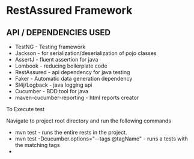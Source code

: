 # RestAssured Framework
## API / DEPENDENCIES USED
- TestNG - Testing framework
- Jackson - for serialization/deserialization of pojo classes
- AssertJ - fluent assertion for java 
- Lombook - reducing boilerplate code
- RestAssured - api dependency for java testing
- Faker - Automatic data generation dependency
- Sl4j/Logback - java logging api 
- Cucumber - BDD tool for java
- maven-cucumber-reporting - html reports creator

To Execute test 

Navigate to project root directory and run the following commands 
- mvn test - runs the entire rests in the project.
- mvn test -Dcucumber.options="--tags @tagName" - runs a tests with the matching tags
- 